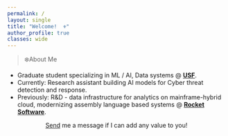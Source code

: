 ```yaml
---
permalink: /
layout: single
title: "Welcome!  ⚜️"
author_profile: true
classes: wide
---
```


> ❄️About Me


- Graduate student specializing in ML / AI, Data systems @ [**USF**](https://www.usf.edu/). 
- Currently: Research assistant building AI models for Cyber threat detection and response.
- Previously: R&D - data infrastructure for analytics on mainframe-hybrid cloud, modernizing assembly language based systems @ [**Rocket Software**](https://www.rocketsoftware.com/products/rocket-tmon-one/rocket-tmon).


<p style="text-align: center;"> <a href="mailto:s.joearul@gmail.com">Send</a> me a message if I can add any value to you! </p>



